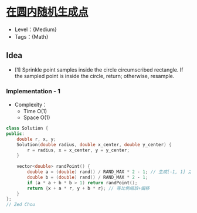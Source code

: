 # [在圆内随机生成点](https://leetcode.cn/problems/generate-random-point-in-a-circle/)

- Level：{Medium}
- Tags：{Math}

## Idea

- [1] Sprinkle point samples inside the circle circumscribed rectangle. If the sampled point is inside the circle, return; otherwise, resample.

### Implementation - 1

- Complexity：
  - Time O(1)
  - Space O(1)

``` c++
class Solution {
public:
    double r, x, y;
    Solution(double radius, double x_center, double y_center) {
        r = radius, x = x_center, y = y_center;
    }
    
    vector<double> randPoint() {
        double a = (double) rand() / RAND_MAX * 2 - 1; // 生成[-1, 1] 之间的数
        double b = (double) rand() / RAND_MAX * 2 - 1;
        if (a * a + b * b > 1) return randPoint();
        return {x + a * r, y + b * r}; // 等比例缩放+偏移
    }
};
// Zed Chou
